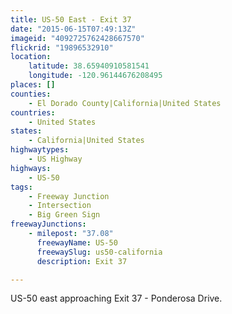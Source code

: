 ```yaml
---
title: US-50 East - Exit 37
date: "2015-06-15T07:49:13Z"
imageid: "4092725762428667570"
flickrid: "19896532910"
location:
    latitude: 38.65940910581541
    longitude: -120.96144676208495
places: []
counties:
    - El Dorado County|California|United States
countries:
    - United States
states:
    - California|United States
highwaytypes:
    - US Highway
highways:
    - US-50
tags:
    - Freeway Junction
    - Intersection
    - Big Green Sign
freewayJunctions:
    - milepost: "37.08"
      freewayName: US-50
      freewaySlug: us50-california
      description: Exit 37

---
```

US-50 east approaching Exit 37 - Ponderosa Drive.